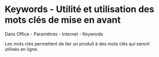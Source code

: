 # Keywords - Utilité et utilisation des mots clés de mise en avant

Dans Office - Paramètres - Internet - Keywords

Les mots clés permettent de lier un produit à des mots clés qui seront utilisés en ligne. 